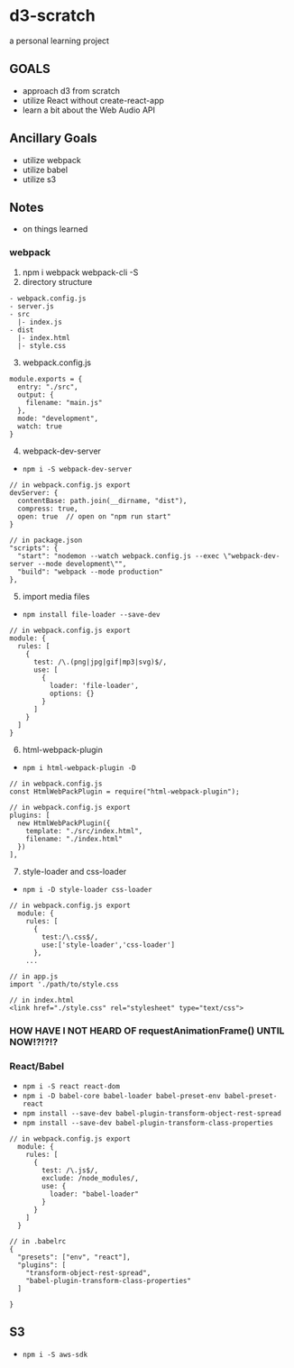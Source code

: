 # d3-scratch
a personal learning project

## GOALS
- approach d3 from scratch
- utilize React without create-react-app
- learn a bit about the Web Audio API

## Ancillary Goals
- utilize webpack
- utilize babel
- utilize s3

## Notes 
- on things learned

### webpack
1. npm i webpack webpack-cli -S
2. directory structure
```
- webpack.config.js
- server.js
- src
  |- index.js
- dist
  |- index.html
  |- style.css
```
3. webpack.config.js
```
module.exports = {
  entry: "./src",
  output: {
    filename: "main.js"
  },
  mode: "development",
  watch: true
}
```
4. webpack-dev-server
- `npm i -S webpack-dev-server`
```
// in webpack.config.js export
devServer: {
  contentBase: path.join(__dirname, "dist"),
  compress: true, 
  open: true  // open on "npm run start"
}
```
```
// in package.json
"scripts": {
  "start": "nodemon --watch webpack.config.js --exec \"webpack-dev-server --mode development\"",
  "build": "webpack --mode production"
},
```
5. import media files
- `npm install file-loader --save-dev`
```
// in webpack.config.js export
module: {
  rules: [
    {
      test: /\.(png|jpg|gif|mp3|svg)$/,
      use: [
        {
          loader: 'file-loader',
          options: {}
        }
      ]
    }
  ]
}
```
6. html-webpack-plugin
- `npm i html-webpack-plugin -D`
```
// in webpack.config.js
const HtmlWebPackPlugin = require("html-webpack-plugin");

// in webpack.config.js export
plugins: [
  new HtmlWebPackPlugin({
    template: "./src/index.html",
    filename: "./index.html"
  })
],

```
7. style-loader and css-loader
- `npm i -D style-loader css-loader `
```
// in webpack.config.js export
  module: {
    rules: [
      {
        test:/\.css$/,
        use:['style-loader','css-loader']
      },
    ...
```
```
// in app.js
import './path/to/style.css
```
```
// in index.html
<link href="./style.css" rel="stylesheet" type="text/css">
```

### HOW HAVE I NOT HEARD OF requestAnimationFrame() UNTIL NOW!?!?!?


### React/Babel
- `npm i -S react react-dom`
- `npm i -D babel-core babel-loader babel-preset-env babel-preset-react`
- `npm install --save-dev babel-plugin-transform-object-rest-spread`
- `npm install --save-dev babel-plugin-transform-class-properties`
```
// in webpack.config.js export
  module: {
    rules: [
      {
        test: /\.js$/,
        exclude: /node_modules/,
        use: {
          loader: "babel-loader"
        }
      }
    ]
  }
```
```
// in .babelrc
{
  "presets": ["env", "react"],
  "plugins": [
    "transform-object-rest-spread",
    "babel-plugin-transform-class-properties"
  ]

}
```

## S3
- `npm i -S aws-sdk`

